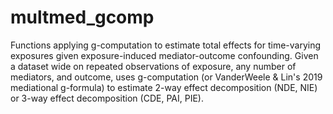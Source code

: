 # multmed_gcomp
Functions applying g-computation to estimate total effects for time-varying exposures given exposure-induced mediator-outcome confounding. Given a dataset wide on repeated observations of exposure, any number of mediators, and outcome, uses g-computation (or VanderWeele & Lin's 2019 mediational g-formula) to estimate 2-way effect decomposition (NDE, NIE) or 3-way effect decomposition (CDE, PAI, PIE).
